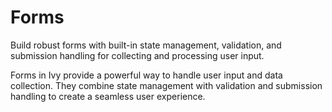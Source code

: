 # Forms

<Ingress>
Build robust forms with built-in state management, validation, and submission handling for collecting and processing user input.
</Ingress>

Forms in Ivy provide a powerful way to handle user input and data collection. They combine state management with validation and submission handling to create a seamless user experience.
